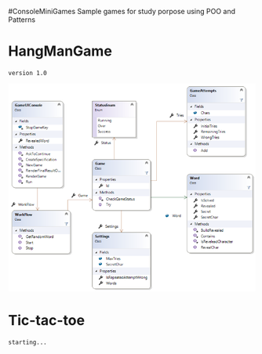 #ConsoleMiniGames
Sample games for study porpose using POO and Patterns



# HangManGame 
    version 1.0

![HangManGame](HangManGame/Diagram.png)
# Tic-tac-toe
    starting...
